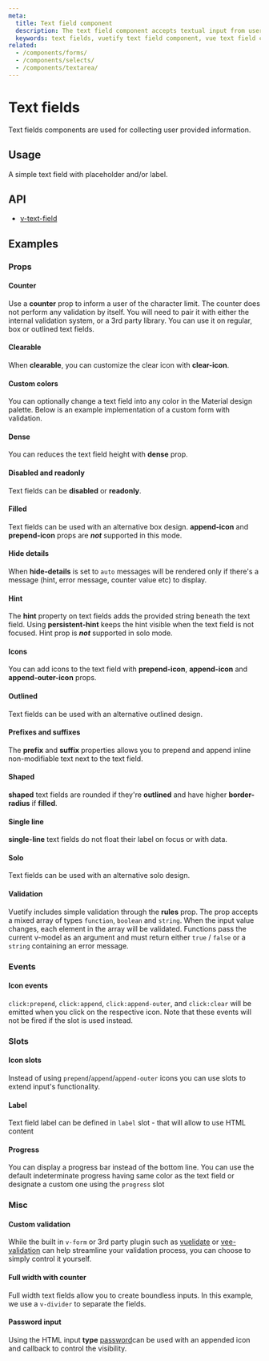 ```yaml
---
meta:
  title: Text field component
  description: The text field component accepts textual input from users.
  keywords: text fields, vuetify text field component, vue text field component
related:
  - /components/forms/
  - /components/selects/
  - /components/textarea/
---
```


# Text fields

Text fields components are used for collecting user provided information.

## Usage

A simple text field with placeholder and/or label.

<example file="v-text-field/usage" />

## API

- [v-text-field](/api/v-text-field)

## Examples

### Props

#### Counter

Use a **counter** prop to inform a user of the character limit. The counter does not perform any validation by itself. You will need to pair it with either the internal validation system, or a 3rd party library. You can use it on regular, box or outlined text fields.

<example file="v-text-field/prop-counter" />

#### Clearable

When **clearable**, you can customize the clear icon with **clear-icon**.

<example file="v-text-field/prop-clearable" />

#### Custom colors

You can optionally change a text field into any color in the Material design palette. Below is an example implementation of a custom form with validation.

<example file="v-text-field/prop-custom-colors" />

#### Dense

You can reduces the text field height with **dense** prop.

<example file="v-text-field/prop-dense" />

#### Disabled and readonly

Text fields can be **disabled** or **readonly**.

<example file="v-text-field/prop-disabled-and-readonly" />

#### Filled

Text fields can be used with an alternative box design. **append-icon** and **prepend-icon** props are _**not**_ supported in this mode.

<example file="v-text-field/prop-filled" />

#### Hide details

When **hide-details** is set to `auto` messages will be rendered only if there's a message (hint, error message, counter value etc) to display.

<example file="v-text-field/prop-hide-details" />

#### Hint

The **hint** property on text fields adds the provided string beneath the text field. Using **persistent-hint** keeps the hint visible when the text field is not focused. Hint prop is _**not**_ supported in solo mode.

<example file="v-text-field/prop-hint" />

#### Icons

You can add icons to the text field with **prepend-icon**, **append-icon** and **append-outer-icon** props.

<example file="v-text-field/prop-icon" />

#### Outlined

Text fields can be used with an alternative outlined design.

<example file="v-text-field/prop-outlined" />

#### Prefixes and suffixes

The **prefix** and **suffix** properties allows you to prepend and append inline non-modifiable text next to the text field.

<example file="v-text-field/prop-prefixes-and-suffixes" />

#### Shaped

**shaped** text fields are rounded if they're **outlined** and have higher **border-radius** if **filled**.

<example file="v-text-field/prop-shaped" />

#### Single line

**single-line** text fields do not float their label on focus or with data.

<example file="v-text-field/prop-single-line" />

#### Solo

Text fields can be used with an alternative solo design.

<example file="v-text-field/prop-solo" />

#### Validation

Vuetify includes simple validation through the **rules** prop. The prop accepts a mixed array of types `function`, `boolean` and `string`. When the input value changes, each element in the array will be validated. Functions pass the current v-model as an argument and must return either `true` / `false` or a `string` containing an error message.

<example file="v-text-field/prop-validation" />

### Events

#### Icon events

`click:prepend`, `click:append`, `click:append-outer`, and `click:clear` will be emitted when you click on the respective icon. Note that these events will not be fired if the slot is used instead.

<example file="v-text-field/event-icons" />

### Slots

#### Icon slots

Instead of using `prepend`/`append`/`append-outer` icons you can use slots to extend input's functionality.

<example file="v-text-field/slot-icons" />

#### Label

Text field label can be defined in `label` slot - that will allow to use HTML content

<example file="v-text-field/slot-label" />

#### Progress

You can display a progress bar instead of the bottom line. You can use the default indeterminate progress having same color as the text field or designate a custom one using the `progress` slot

<example file="v-text-field/slot-progress" />

### Misc

#### Custom validation

While the built in `v-form` or 3rd party plugin such as [vuelidate](https://github.com/monterail/vuelidate) or [vee-validation](https://github.com/logaretm/vee-validate) can help streamline your validation process, you can choose to simply control it yourself.

<example file="v-text-field/misc-custom-validation" />

#### Full width with counter

Full width text fields allow you to create boundless inputs. In this example, we use a `v-divider` to separate the fields.

<example file="v-text-field/misc-full-width-with-counter" />

#### Password input

Using the HTML input **type** [password](https://developer.mozilla.org/en-US/docs/Web/HTML/Element/input/password)can be used with an appended icon and callback to control the visibility.

<example file="v-text-field/misc-password" />

<backmatter />
